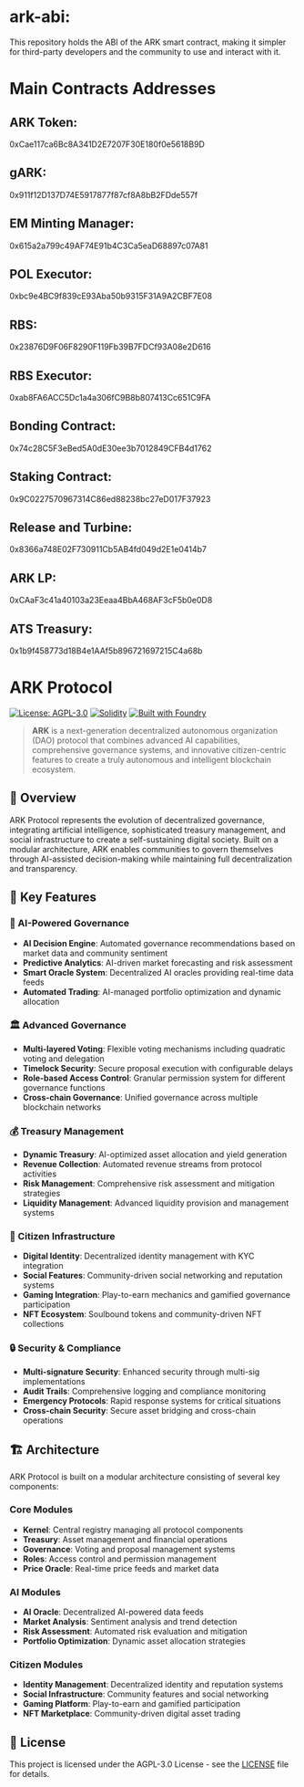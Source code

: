# ark-abi:
This repository holds the ABI of the ARK smart contract, making it simpler for third-party developers and the community to use and interact with it.

# Main Contracts Addresses
## ARK Token:
0xCae117ca6Bc8A341D2E7207F30E180f0e5618B9D

## gARK:
0x911f12D137D74E5917877f87cf8A8bB2FDde557f

## EM Minting Manager:
0x615a2a799c49AF74E91b4C3Ca5eaD68897c07A81

## POL Executor:
0xbc9e4BC9f839cE93Aba50b9315F31A9A2CBF7E08

## RBS:
0x23876D9F06F8290F119Fb39B7FDCf93A08e2D616

## RBS Executor:
0xab8FA6ACC5Dc1a4a306fC9B8b807413Cc651C9FA

## Bonding Contract:
0x74c28C5F3eBed5A0dE30ee3b7012849CFB4d1762

## Staking Contract:
0x9C0227570967314C86ed88238bc27eD017F37923

## Release and Turbine:
0x8366a748E02F730911Cb5AB4fd049d2E1e0414b7

## ARK LP:
0xCAaF3c41a40103a23Eeaa4BbA468AF3cF5b0e0D8

## ATS Treasury:
0x1b9f458773d18B4e1AAf5b896721697215C4a68b


# ARK Protocol

[![License: AGPL-3.0](https://img.shields.io/badge/License-AGPL--3.0-blue.svg)](https://opensource.org/licenses/AGPL-3.0)
[![Solidity](https://img.shields.io/badge/Solidity-^0.8.15-blue.svg)](https://soliditylang.org/)
[![Built with Foundry](https://img.shields.io/badge/Built%20with-Foundry-FFDB1C.svg)](https://getfoundry.sh/)

> **ARK** is a next-generation decentralized autonomous organization (DAO) protocol that combines advanced AI capabilities, comprehensive governance systems, and innovative citizen-centric features to create a truly autonomous and intelligent blockchain ecosystem.

## 🌟 Overview

ARK Protocol represents the evolution of decentralized governance, integrating artificial intelligence, sophisticated treasury management, and social infrastructure to create a self-sustaining digital society. Built on a modular architecture, ARK enables communities to govern themselves through AI-assisted decision-making while maintaining full decentralization and transparency.

## 🚀 Key Features

### 🤖 AI-Powered Governance
- **AI Decision Engine**: Automated governance recommendations based on market data and community sentiment
- **Predictive Analytics**: AI-driven market forecasting and risk assessment
- **Smart Oracle System**: Decentralized AI oracles providing real-time data feeds
- **Automated Trading**: AI-managed portfolio optimization and dynamic allocation

### 🏛️ Advanced Governance
- **Multi-layered Voting**: Flexible voting mechanisms including quadratic voting and delegation
- **Timelock Security**: Secure proposal execution with configurable delays
- **Role-based Access Control**: Granular permission system for different governance functions
- **Cross-chain Governance**: Unified governance across multiple blockchain networks

### 💰 Treasury Management
- **Dynamic Treasury**: AI-optimized asset allocation and yield generation
- **Revenue Collection**: Automated revenue streams from protocol activities
- **Risk Management**: Comprehensive risk assessment and mitigation strategies
- **Liquidity Management**: Advanced liquidity provision and management systems

### 👥 Citizen Infrastructure
- **Digital Identity**: Decentralized identity management with KYC integration
- **Social Features**: Community-driven social networking and reputation systems
- **Gaming Integration**: Play-to-earn mechanics and gamified governance participation
- **NFT Ecosystem**: Soulbound tokens and community-driven NFT collections

### 🔒 Security & Compliance
- **Multi-signature Security**: Enhanced security through multi-sig implementations
- **Audit Trails**: Comprehensive logging and compliance monitoring
- **Emergency Protocols**: Rapid response systems for critical situations
- **Cross-chain Security**: Secure asset bridging and cross-chain operations

## 🏗️ Architecture

ARK Protocol is built on a modular architecture consisting of several key components:

### Core Modules
- **Kernel**: Central registry managing all protocol components
- **Treasury**: Asset management and financial operations
- **Governance**: Voting and proposal management systems
- **Roles**: Access control and permission management
- **Price Oracle**: Real-time price feeds and market data

### AI Modules
- **AI Oracle**: Decentralized AI-powered data feeds
- **Market Analysis**: Sentiment analysis and trend detection
- **Risk Assessment**: Automated risk evaluation and mitigation
- **Portfolio Optimization**: Dynamic asset allocation strategies

### Citizen Modules
- **Identity Management**: Decentralized identity and reputation systems
- **Social Infrastructure**: Community features and social networking
- **Gaming Platform**: Play-to-earn and gamified participation
- **NFT Marketplace**: Community-driven digital asset trading


## 📄 License

This project is licensed under the AGPL-3.0 License - see the [LICENSE](LICENSE) file for details.

